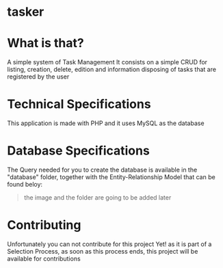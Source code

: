 # tasker
# What is that?
A simple system of Task Management
It consists on a simple CRUD for listing, creation, delete, edition and information disposing of tasks that are registered by the user

# Technical Specifications
This application is made with PHP and it uses MySQL as the database

# Database Specifications
The Query needed for you to create the database is available in the "database" folder, together with the Entity-Relationship Model that can be found beloy:
> the image and the folder are going to be added later

# Contributing
Unfortunately you can not contribute for this project Yet! as it is part of a Selection Process, as soon as this process ends, this project will be available for contributions
